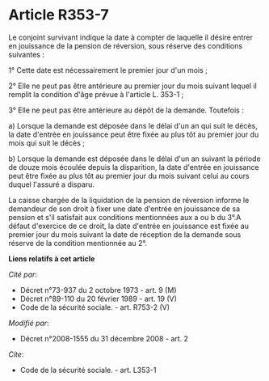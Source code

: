 # Article R353-7

Le conjoint survivant indique la date à compter de laquelle il désire entrer en jouissance de la pension de réversion, sous
réserve des conditions suivantes : 

1° Cette date est nécessairement le premier jour d'un mois ; 

2° Elle ne peut pas être antérieure au premier jour du mois suivant lequel il remplit la condition d'âge prévue à l'article
L. 353-1 ; 

3° Elle ne peut pas être antérieure au dépôt de la demande. Toutefois : 

a) Lorsque la demande est déposée dans le délai d'un an qui suit le décès, la date d'entrée en jouissance peut être fixée au
plus tôt au premier jour du mois qui suit le décès ; 

b) Lorsque la demande est déposée dans le délai d'un an suivant la période de douze mois écoulée depuis la disparition, la
date d'entrée en jouissance peut être fixée au plus tôt au premier jour du mois suivant celui au cours duquel l'assuré a
disparu. 

La caisse chargée de la liquidation de la pension de réversion informe le demandeur de son droit à fixer une date d'entrée en
jouissance de sa pension et s'il satisfait aux conditions mentionnées aux a ou b du 3°.A défaut d'exercice de ce droit, la
date d'entrée en jouissance est fixée au premier jour du mois suivant la date de réception de la demande sous réserve de la
condition mentionnée au 2°.

**Liens relatifs à cet article**

_Cité par_:

  - Décret n°73-937 du 2 octobre 1973 - art. 9 (M)
  - Décret n°89-110 du 20 février 1989 - art. 19 (V)
  - Code de la sécurité sociale. - art. R753-2 (V)

_Modifié par_:

  - Décret n°2008-1555 du 31 décembre 2008 - art. 2

_Cite_:

  - Code de la sécurité sociale. - art. L353-1
